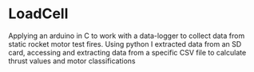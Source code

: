 # LoadCell
Applying an arduino in C to work with a data-logger to collect data from static rocket motor test fires.
Using python I extracted data from an SD card, accessing and extracting data from a specific CSV file to calculate thrust values and motor classifications
